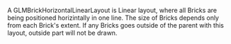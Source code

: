 A GLMBrickHorizontalLinearLayout is Linear layout, where all Bricks are being positioned horizintally in one line. The size of Bricks depends only from each Brick's extent. If any Bricks goes outside of the parent with this layout, outside part will not be drawn.
